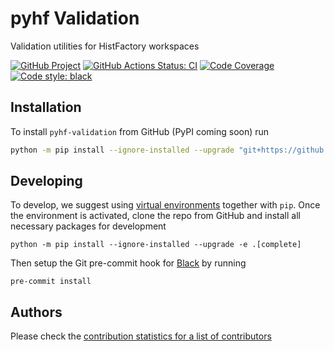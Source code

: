 # pyhf Validation

Validation utilities for HistFactory workspaces

[![GitHub Project](https://img.shields.io/badge/GitHub--blue?style=social&logo=GitHub)](https://github.com/pyhf/pyhf-validation)
[![GitHub Actions Status: CI](https://github.com/pyhf/pyhf-validation/workflows/CI/CD/badge.svg)](https://github.com/pyhf/pyhf-validation/actions?query=workflow%3ACI%2FCD+branch%3Amaster)
[![Code Coverage](https://codecov.io/gh/pyhf/pyhf-validation/graph/badge.svg?branch=master)](https://codecov.io/gh/pyhf/pyhf-validation?branch=master)
[![Code style: black](https://img.shields.io/badge/code%20style-black-000000.svg)](https://github.com/psf/black)

## Installation

To install `pyhf-validation` from GitHub (PyPI coming soon) run
```bash
python -m pip install --ignore-installed --upgrade "git+https://github.com/pyhf/pyhf-validation.git#egg=hfval"
```


## Developing

To develop, we suggest using [virtual environments](https://packaging.python.org/tutorials/installing-packages/#creating-virtual-environments) together with `pip`.
Once the environment is activated, clone the repo from GitHub and install all necessary packages for development

```
python -m pip install --ignore-installed --upgrade -e .[complete]
```

Then setup the Git pre-commit hook for [Black](https://github.com/psf/black)  by running

```
pre-commit install
```

## Authors

Please check the [contribution statistics for a list of contributors](https://github.com/pyhf/pyhf-validation/graphs/contributors)
